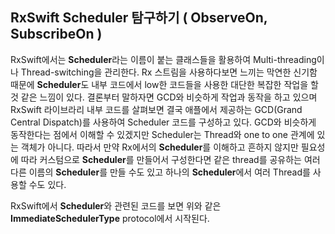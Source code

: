 ## RxSwift Scheduler 탐구하기 ( ObserveOn, SubscribeOn )

RxSwift에서는 **Scheduler**라는 이름이 붙는 클래스들을 활용하여 Multi-threading이나 Thread-switching을 관리한다. Rx 스트림을 사용하다보면 느끼는 막연한 신기함 때문에 **Scheduler**도 내부 코드에서 low한 코드들을 사용한 대단한 복잡한 작업을 할 것 같은 느낌이 있다. 결론부터 말하자면 GCD와 비슷하게 작업과 동작을 하고 있으며 RxSwift 라이브라리 내부 코드를 살펴보면 결국 애플에서 제공하는  GCD(Grand Central Dispatch)를 사용하여 Scheduler 코드를 구성하고 있다. GCD와 비슷하게 동작한다는 점에서 이해할 수 있겠지만 Scheduler는 Thread와 one to one 관계에 있는 객체가 아니다. 따라서 만약 Rx에서의 **Scheduler**를 이해하고 흔하지 않지만 필요성에 따라 커스텀으로 **Scheduler**를 만들어서 구성한다면 같은 thread를 공유하는 여러 다른 이름의 **Scheduler**를 만들 수도 있고 하나의 **Scheduler**에서 여러 Thread를 사용할 수도 있다.

RxSwift에서 **Scheduler**와 관련된 코드를 보면 위와 같은 **ImmediateSchedulerType** protocol에서 시작된다.